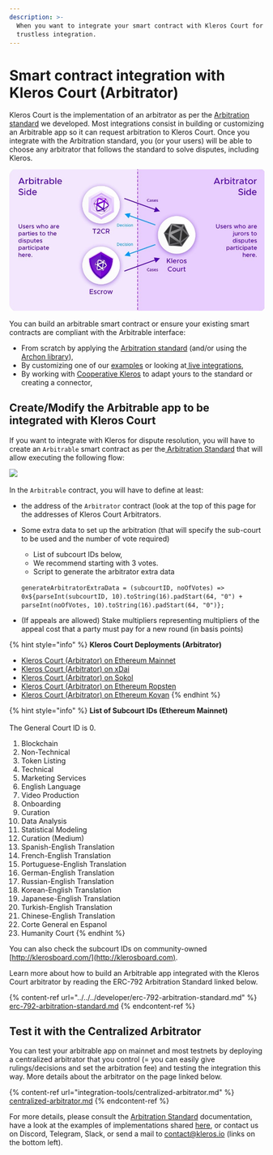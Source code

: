 ```yaml
---
description: >-
  When you want to integrate your smart contract with Kleros Court for a fully
  trustless integration.
---
```


# Smart contract integration with Kleros Court (Arbitrator)

Kleros Court is the implementation of an arbitrator as per the [Arbitration standard](https://kleros.gitbook.io/docs/developer/erc-792-arbitration-standard) we developed. Most integrations consist in building or customizing an Arbitrable app so it can request arbitration to Kleros Court. Once you integrate with the Arbitration standard, you (or your users) will be able to choose any arbitrator that follows the standard to solve disputes, including Kleros.

![](<../../../.gitbook/assets/image (48) (3) (3) (3) (2) (1) (1) (1) (1).png>)

You can build an arbitrable smart contract or ensure your existing smart contracts are compliant with the Arbitrable interface:

* From scratch by applying the [Arbitration standard](https://kleros.gitbook.io/docs/developer/erc-792-arbitration-standard) (and/or using the [Archon library](https://kleros.gitbook.io/docs/developer/archon-ethereum-arbitration-standard-api)),
* By customizing one of our [examples](https://github.com/kleros/erc-792/tree/master/contracts/examples) or looking at[ live integrations](https://kleros.gitbook.io/docs/integrations/live-and-upcoming-integrations),
* By working with [Cooperative Kleros](mailto:contact@kleros.io) to adapt yours to the standard or creating a connector,

## Create/Modify the Arbitrable app to be integrated with Kleros Court

If you want to integrate with Kleros for dispute resolution, you will have to create an `Arbitrable` smart contract as per the[ Arbitration Standard](https://kleros.gitbook.io/docs/developer/erc-792-arbitration-standard) that will allow executing the following flow:

![](../../../.gitbook/assets/flow\_arbitrable-arbitrator-smart-contract.png)

In the `Arbitrable` contract, you will have to define at least:

* the address of the `Arbitrator` contract (look at the top of this page for the addresses of Kleros Court Arbitrators.
*   Some extra data to set up the arbitration (that will specify the sub-court to be used and the number of vote required)

    * List of subcourt IDs below,
    * We recommend starting with 3 votes.
    * Script to generate the arbitrator extra data

    `generateArbitratorExtraData = (subcourtID, noOfVotes) => 0x${parseInt(subcourtID, 10).toString(16).padStart(64, "0") + parseInt(noOfVotes, 10).toString(16).padStart(64, "0")};`
* (If appeals are allowed) Stake multipliers representing multipliers of the appeal cost that a party must pay for a new round (in basis points)

{% hint style="info" %}
**Kleros Court Deployments (Arbitrator)**

* [Kleros Court (Arbitrator) on Ethereum Mainnet](https://etherscan.io/address/0x988b3a538b618c7a603e1c11ab82cd16dbe28069)
* [Kleros Court (Arbitrator) on xDai](https://blockscout.com/xdai/mainnet/address/0x9C1dA9A04925bDfDedf0f6421bC7EEa8305F9002)
* [Kleros Court (Arbitrator) on Sokol](https://blockscout.com/poa/sokol/address/0xb701ff19fBD9702DD7Ca099Ee7D0D42a2612baB5/)
* [Kleros Court (Arbitrator) on Ethereum Ropsten](https://ropsten.etherscan.io/address/0x9643e91d3734b795e914a64169147b70876272ba)
* [Kleros Court (Arbitrator) on Ethereum Kovan](https://kovan.etherscan.io/address/0x60b2abfdfad9c0873242f59f2a8c32a3cc682f80)
{% endhint %}

{% hint style="info" %}
**List of Subcourt IDs (Ethereum Mainnet)**\
\
The General Court ID is 0.

1. Blockchain
2. Non-Technical
3. Token Listing
4. Technical
5. Marketing Services
6. English Language
7. Video Production
8. Onboarding
9. Curation
10. Data Analysis
11. Statistical Modeling
12. Curation (Medium)
13. Spanish-English Translation
14. French-English Translation
15. Portuguese-English Translation
16. German-English Translation
17. Russian-English Translation
18. Korean-English Translation
19. Japanese-English Translation
20. Turkish-English Translation
21. Chinese-English Translation
22. Corte General en Espanol
23. Humanity Court
{% endhint %}

You can also check the subcourt IDs on community-owned [http://klerosboard.com/](http://klerosboard.com).

Learn more about how to build an Arbitrable app integrated with the Kleros Court arbitrator by reading the ERC-792 Arbitration Standard linked below.

{% content-ref url="../../../developer/erc-792-arbitration-standard.md" %}
[erc-792-arbitration-standard.md](../../../developer/erc-792-arbitration-standard.md)
{% endcontent-ref %}

## Test it with the Centralized Arbitrator

You can test your arbitrable app on mainnet and most testnets by deploying a centralized arbitrator that you control (= you can easily give rulings/decisions and set the arbitration fee) and testing the integration this way. More details about the arbitrator on the page linked below.

{% content-ref url="integration-tools/centralized-arbitrator.md" %}
[centralized-arbitrator.md](integration-tools/centralized-arbitrator.md)
{% endcontent-ref %}

For more details, please consult the [Arbitration Standard](https://kleros.gitbook.io/docs/developer/erc-792-arbitration-standard) documentation, have a look at the examples of implementations shared [here](https://github.com/kleros/erc-792/tree/master/contracts/examples), or contact us on Discord, Telegram, Slack, or send a mail to contact@kleros.io (links on the bottom left).
